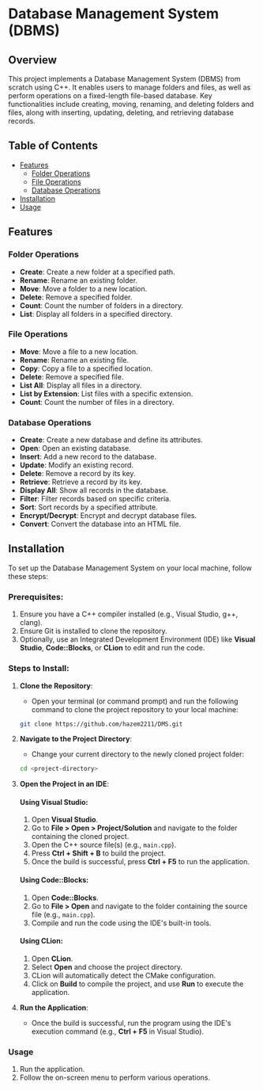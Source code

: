 # Database Management System (DBMS)

## Overview
This project implements a Database Management System (DBMS) from scratch using C++. It enables users to manage folders and files, as well as perform operations on a fixed-length file-based database. Key functionalities include creating, moving, renaming, and deleting folders and files, along with inserting, updating, deleting, and retrieving database records.

## Table of Contents
- [Features](#features)
  - [Folder Operations](#folder-operations)
  - [File Operations](#file-operations)
  - [Database Operations](#database-operations)
- [Installation](#installation)
- [Usage](#usage)

## Features

### Folder Operations
- **Create**: Create a new folder at a specified path.
- **Rename**: Rename an existing folder.
- **Move**: Move a folder to a new location.
- **Delete**: Remove a specified folder.
- **Count**: Count the number of folders in a directory.
- **List**: Display all folders in a specified directory.

### File Operations
- **Move**: Move a file to a new location.
- **Rename**: Rename an existing file.
- **Copy**: Copy a file to a specified location.
- **Delete**: Remove a specified file.
- **List All**: Display all files in a directory.
- **List by Extension**: List files with a specific extension.
- **Count**: Count the number of files in a directory.

### Database Operations
- **Create**: Create a new database and define its attributes.
- **Open**: Open an existing database.
- **Insert**: Add a new record to the database.
- **Update**: Modify an existing record.
- **Delete**: Remove a record by its key.
- **Retrieve**: Retrieve a record by its key.
- **Display All**: Show all records in the database.
- **Filter**: Filter records based on specific criteria.
- **Sort**: Sort records by a specified attribute.
- **Encrypt/Decrypt**: Encrypt and decrypt database files.
- **Convert**: Convert the database into an HTML file.

## Installation

To set up the Database Management System on your local machine, follow these steps:

### Prerequisites:
1. Ensure you have a C++ compiler installed (e.g., Visual Studio, g++, clang).
2. Ensure Git is installed to clone the repository.
3. Optionally, use an Integrated Development Environment (IDE) like **Visual Studio**, **Code::Blocks**, or **CLion** to edit and run the code.

### Steps to Install:
1. **Clone the Repository**:
   - Open your terminal (or command prompt) and run the following command to clone the project repository to your local machine:
   ```bash
   git clone https://github.com/hazem2211/DMS.git
   ```

2. **Navigate to the Project Directory**:
   - Change your current directory to the newly cloned project folder:
   ```bash
   cd <project-directory>
   ```

3. **Open the Project in an IDE**:
   
   #### Using Visual Studio:
   1. Open **Visual Studio**.
   2. Go to **File > Open > Project/Solution** and navigate to the folder containing the cloned project.
   3. Open the C++ source file(s) (e.g., `main.cpp`).
   4. Press **Ctrl + Shift + B** to build the project.
   5. Once the build is successful, press **Ctrl + F5** to run the application.

   #### Using Code::Blocks:
   1. Open **Code::Blocks**.
   2. Go to **File > Open** and navigate to the folder containing the source file (e.g., `main.cpp`).
   3. Compile and run the code using the IDE's built-in tools.

   #### Using CLion:
   1. Open **CLion**.
   2. Select **Open** and choose the project directory.
   3. CLion will automatically detect the CMake configuration.
   4. Click on **Build** to compile the project, and use **Run** to execute the application.

4. **Run the Application**:
   - Once the build is successful, run the program using the IDE's execution command (e.g., **Ctrl + F5** in Visual Studio).

### Usage
1. Run the application.
2. Follow the on-screen menu to perform various operations.

